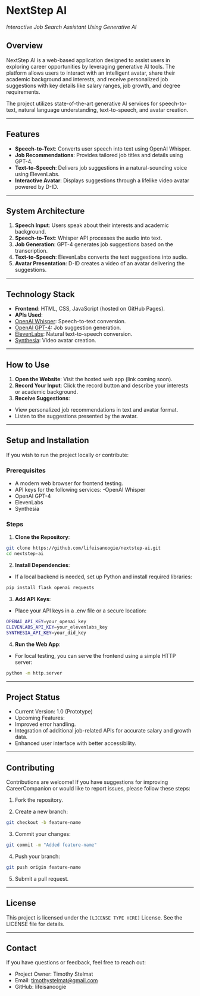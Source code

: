 # **NextStep AI**

_Interactive Job Search Assistant Using Generative AI_

## **Overview**

NextStep AI is a web-based application designed to assist users in exploring career opportunities by leveraging generative AI tools. The platform allows users to interact with an intelligent avatar, share their academic background and interests, and receive personalized job suggestions with key details like salary ranges, job growth, and degree requirements.

The project utilizes state-of-the-art generative AI services for speech-to-text, natural language understanding, text-to-speech, and avatar creation.

---

## **Features**

- **Speech-to-Text**: Converts user speech into text using OpenAI Whisper.
- **Job Recommendations**: Provides tailored job titles and details using GPT-4.
- **Text-to-Speech**: Delivers job suggestions in a natural-sounding voice using ElevenLabs.
- **Interactive Avatar**: Displays suggestions through a lifelike video avatar powered by D-ID.

---

## **System Architecture**

1. **Speech Input**: Users speak about their interests and academic background.
2. **Speech-to-Text**: Whisper API processes the audio into text.
3. **Job Generation**: GPT-4 generates job suggestions based on the transcription.
4. **Text-to-Speech**: ElevenLabs converts the text suggestions into audio.
5. **Avatar Presentation**: D-ID creates a video of an avatar delivering the suggestions.

---

## **Technology Stack**

- **Frontend**: HTML, CSS, JavaScript (hosted on GitHub Pages).
- **APIs Used**:
 - [OpenAI Whisper](https://openai.com/whisper): Speech-to-text conversion.
 - [OpenAI GPT-4](https://platform.openai.com/docs/models/gpt-4): Job suggestion generation.
 - [ElevenLabs](https://elevenlabs.io/): Natural text-to-speech conversion.
 - [Synthesia](https://www.synthesia.io/): Video avatar creation.

---

## **How to Use**

1. **Open the Website**: Visit the hosted web app (link coming soon).
2. **Record Your Input**: Click the record button and describe your interests or academic background.
3. **Receive Suggestions**:
 - View personalized job recommendations in text and avatar format.
 - Listen to the suggestions presented by the avatar.

---

## **Setup and Installation**

If you wish to run the project locally or contribute:

### Prerequisites

- A modern web browser for frontend testing.
- API keys for the following services:
 -OpenAI Whisper
 - OpenAI GPT-4
 - ElevenLabs
 - Synthesia

### Steps

1. **Clone the Repository**:
 ```bash
 git clone https://github.com/lifeisanoogie/nextstep-ai.git
 cd nextstep-ai
 ```

2. **Install Dependencies**:

 - If a local backend is needed, set up Python and install required libraries:
  ```bash
  pip install flask openai requests
  ```

3. **Add API Keys**:

 - Place your API keys in a .env file or a secure location:
 ```bash
 OPENAI_API_KEY=your_openai_key
 ELEVENLABS_API_KEY=your_elevenlabs_key
 SYNTHESIA_API_KEY=your_did_key
 ```

4. **Run the Web App**:

 - For local testing, you can serve the frontend using a simple HTTP server:
 ```bash
 python -m http.server
 ```

---

## **Project Status**

- Current Version: 1.0 (Prototype)
- Upcoming Features:
 - Improved error handling.
 - Integration of additional job-related APIs for accurate salary and growth data.
 - Enhanced user interface with better accessibility.

---

## **Contributing**

Contributions are welcome! If you have suggestions for improving CareerCompanion or would like to report issues, please follow these steps:

1. Fork the repository.

2. Create a new branch:
```bash
git checkout -b feature-name
```

3. Commit your changes:
```bash
git commit -m "Added feature-name"
```

4. Push your branch:
```bash
git push origin feature-name
```

5. Submit a pull request.

---

## **License**

This project is licensed under the `[LICENSE TYPE HERE]` License. See the LICENSE file for details.

---

## **Contact**

If you have questions or feedback, feel free to reach out:

- Project Owner: Timothy Stelmat
- Email: timothystelmat@gmail.com
- GitHub: lifeisanoogie
